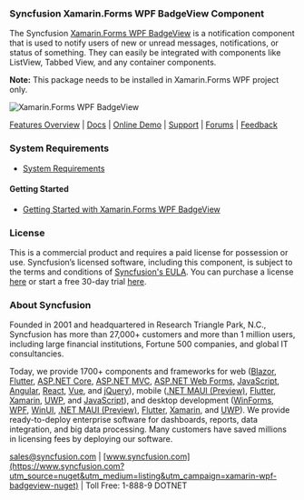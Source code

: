 ### Syncfusion Xamarin.Forms WPF BadgeView Component
The Syncfusion [Xamarin.Forms WPF BadgeView](https://www.syncfusion.com/xamarin-ui-controls/xamarin-badge-view?utm_source=nuget&utm_medium=listing&utm_campaign=xamarin-wpf-badgeview-nuget) is a notification component that is used to notify users of new or unread messages, notifications, or status of something. They can easily be integrated with components like ListView, Tabbed View, and any container components.

**Note:** This package needs to be installed in Xamarin.Forms WPF project only.
	  
![Xamarin.Forms WPF BadgeView](https://cdn.syncfusion.com/nuget-readme/xamarin/xamarin_forms_badgeview.png)

[Features Overview](https://www.syncfusion.com/xamarin-ui-controls/xamarin-badge-view?utm_source=nuget&utm_medium=listing&utm_campaign=xamarin-wpf-badgeview-nuget) | [Docs](https://help.syncfusion.com/xamarin/badge-view/getting-started?utm_source=nuget&utm_medium=listing&utm_campaign=xamarin-wpf-badgeview-nuget) | [Online Demo](https://github.com/syncfusion/xamarin-demos?utm_source=nuget&utm_medium=listing&utm_campaign=xamarin-wpf-badgeview-nuget) | [Support](https://www.syncfusion.com/support/directtrac/incidents/newincident?utm_source=nuget&utm_medium=listing&utm_campaign=xamarin-wpf-badgeview-nuget) | [Forums](hhttps://www.syncfusion.com/forums/xamarin.forms?utm_source=nuget&utm_medium=listing&utm_campaign=xamarin-wpf-badgeview-nuget) | [Feedback](https://www.syncfusion.com/feedback/xamarin-forms?utm_source=nuget&utm_medium=listing&utm_campaign=xamarin-wpf-badgeview-nuget)

### System Requirements

* [System Requirements](https://help.syncfusion.com/xamarin/installation/system-requirements?utm_source=nuget&utm_medium=listing&utm_campaign=xamarin-wpf-badgeview-nuget)

#### Getting Started

* [Getting Started with Xamarin.Forms WPF BadgeView](https://help.syncfusion.com/xamarin/badge-view/getting-started?utm_source=nuget&utm_medium=listing&utm_campaign=xamarin-wpf-badgeview-nuget)

### License

This is a commercial product and requires a paid license for possession or use. Syncfusion’s licensed software, including this component, is subject to the terms and conditions of [Syncfusion's EULA](https://www.syncfusion.com/eula/es/?utm_source=nuget&utm_medium=listing&utm_campaign=xamarin-wpf-badgeview-nuget). You can purchase a license [here](https://www.syncfusion.com/sales/products?utm_source=nuget&utm_medium=listing&utm_campaign=xamarin-wpf-badgeview-nuget) or start a free 30-day trial [here](https://www.syncfusion.com/account/manage-trials/start-trials?utm_source=nuget&utm_medium=listing&utm_campaign=xamarin-wpf-badgeview-nuget).

### About Syncfusion

Founded in 2001 and headquartered in Research Triangle Park, N.C., Syncfusion has more than 27,000+ customers and more than 1 million users, including large financial institutions, Fortune 500 companies, and global IT consultancies.
 
Today, we provide 1700+ components and frameworks for web ([Blazor](https://www.syncfusion.com/blazor-components?utm_source=nuget&utm_medium=listing&utm_campaign=xamarin-wpf-badgeview-nuget), [Flutter](https://www.syncfusion.com/flutter-widgets?utm_source=nuget&utm_medium=listing&utm_campaign=xamarin-wpf-badgeview-nuget), [ASP.NET Core](https://www.syncfusion.com/aspnet-core-ui-controls?utm_source=nuget&utm_medium=listing&utm_campaign=xamarin-wpf-badgeview-nuget), [ASP.NET MVC](https://www.syncfusion.com/aspnet-mvc-ui-controls?utm_source=nuget&utm_medium=listing&utm_campaign=xamarin-wpf-badgeview-nuget), [ASP.NET Web Forms](https://www.syncfusion.com/jquery/aspnet-webforms-ui-controls?utm_source=nuget&utm_medium=listing&utm_campaign=xamarin-wpf-badgeview-nuget), [JavaScript](https://www.syncfusion.com/javascript-ui-controls?utm_source=nuget&utm_medium=listing&utm_campaign=xamarin-wpf-badgeview-nuget), [Angular](https://www.syncfusion.com/angular-ui-components?utm_source=nuget&utm_medium=listing&utm_campaign=xamarin-wpf-badgeview-nuget), [React](https://www.syncfusion.com/react-ui-components?utm_source=nuget&utm_medium=listing&utm_campaign=xamarin-wpf-badgeview-nuget), [Vue](https://www.syncfusion.com/vue-ui-components?utm_source=nuget&utm_medium=listing&utm_campaign=xamarin-wpf-badgeview-nuget), and [jQuery](https://www.syncfusion.com/jquery-ui-widgets?utm_source=nuget&utm_medium=listing&utm_campaign=xamarin-wpf-badgeview-nuget)), mobile ([.NET MAUI (Preview)](https://www.syncfusion.com/maui-controls?utm_source=nuget&utm_medium=listing&utm_campaign=xamarin-wpf-badgeview-nuget), [Flutter](https://www.syncfusion.com/flutter-widgets?utm_source=nuget&utm_medium=listing&utm_campaign=xamarin-wpf-badgeview-nuget), [Xamarin](https://www.syncfusion.com/xamarin-ui-controls?utm_source=nuget&utm_medium=listing&utm_campaign=xamarin-wpf-badgeview-nuget), [UWP](https://www.syncfusion.com/uwp-ui-controls?utm_source=nuget&utm_medium=listing&utm_campaign=xamarin-wpf-badgeview-nuget), and [JavaScript](https://www.syncfusion.com/javascript-ui-controls?utm_source=nuget&utm_medium=listing&utm_campaign=xamarin-wpf-badgeview-nuget)), and desktop development ([WinForms](https://www.syncfusion.com/winforms-ui-controls?utm_source=nuget&utm_medium=listing&utm_campaign=xamarin-wpf-badgeview-nuget), [WPF](https://www.syncfusion.com/wpf-controls?utm_source=nuget&utm_medium=listing&utm_campaign=xamarin-wpf-badgeview-nuget), [WinUI](https://www.syncfusion.com/winui-controls?utm_source=nuget&utm_medium=listing&utm_campaign=xamarin-wpf-badgeview-nuget), [.NET MAUI (Preview)](https://www.syncfusion.com/maui-controls?utm_source=nuget&utm_medium=listing&utm_campaign=xamarin-wpf-badgeview-nuget), [Flutter](https://www.syncfusion.com/flutter-widgets?utm_source=nuget&utm_medium=listing&utm_campaign=xamarin-wpf-badgeview-nuget), [Xamarin](https://www.syncfusion.com/xamarin-ui-controls?utm_source=nuget&utm_medium=listing&utm_campaign=xamarin-wpf-badgeview-nuget), and [UWP](https://www.syncfusion.com/uwp-ui-controls?utm_source=nuget&utm_medium=listing&utm_campaign=xamarin-wpf-badgeview-nuget)). We provide ready-to-deploy enterprise software for dashboards, reports, data integration, and big data processing. Many customers have saved millions in licensing fees by deploying our software.

[sales@syncfusion.com](mailto:sales@syncfusion.com?Subject=Syncfusion%20Xamarin.Forms%20WPF%20BadgeView-%20NuGet) | [www.syncfusion.com](https://www.syncfusion.com?utm_source=nuget&utm_medium=listing&utm_campaign=xamarin-wpf-badgeview-nuget) | Toll Free: 1-888-9 DOTNET